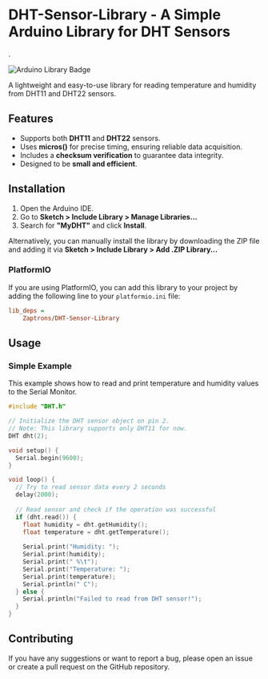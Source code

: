 # DHT-Sensor-Library - A Simple Arduino Library for DHT Sensors
.

![Arduino Library Badge](https://img.shields.io/badge/Arduino%20Library-DHT%20Sensor%20Library-blue.svg)

A lightweight and easy-to-use library for reading temperature and humidity from DHT11 and DHT22 sensors.

## Features
- Supports both **DHT11** and **DHT22** sensors.
- Uses **micros()** for precise timing, ensuring reliable data acquisition.
- Includes a **checksum verification** to guarantee data integrity.
- Designed to be **small and efficient**.

## Installation

1.  Open the Arduino IDE.
2.  Go to **Sketch > Include Library > Manage Libraries...**
3.  Search for **"MyDHT"** and click **Install**.

Alternatively, you can manually install the library by downloading the ZIP file and adding it via **Sketch > Include Library > Add .ZIP Library...**

### PlatformIO

If you are using PlatformIO, you can add this library to your project by adding the following line to your `platformio.ini` file:

```ini
lib_deps =
    Zaptrons/DHT-Sensor-Library

```
## Usage

### Simple Example

This example shows how to read and print temperature and humidity values to the Serial Monitor.

```cpp
#include "DHT.h"

// Initialize the DHT sensor object on pin 2.
// Note: This library supports only DHT11 for now.
DHT dht(2);

void setup() {
  Serial.begin(9600);
}

void loop() {
  // Try to read sensor data every 2 seconds
  delay(2000);
  
  // Read sensor and check if the operation was successful
  if (dht.read()) {
    float humidity = dht.getHumidity();
    float temperature = dht.getTemperature();
    
    Serial.print("Humidity: ");
    Serial.print(humidity);
    Serial.print(" %\t");
    Serial.print("Temperature: ");
    Serial.print(temperature);
    Serial.println(" C");
  } else {
    Serial.println("Failed to read from DHT sensor!");
  }
}
```
## Contributing
If you have any suggestions or want to report a bug, please open an issue or create a pull request on the GitHub repository.